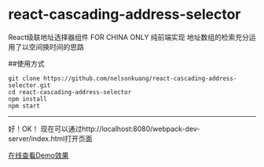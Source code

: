 # react-cascading-address-selector
React级联地址选择器组件 FOR CHINA ONLY 纯前端实现 地址数组的检索充分运用了以空间换时间的思路

##使用方式
```
git clone https://github.com/nelsonkuang/react-cascading-address-selector.git
cd react-cascading-address-selector
npm install
npm start
```

-----------------------
好！OK！
现在可以通过http://localhost:8080/webpack-dev-server/index.html打开页面


[在线查看Demo效果](http://runjs.cn/detail/wyreqgtd)
